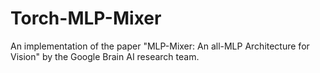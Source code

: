 # Torch-MLP-Mixer
An implementation of the paper "MLP-Mixer: An all-MLP Architecture for Vision" by the Google Brain AI research team.
